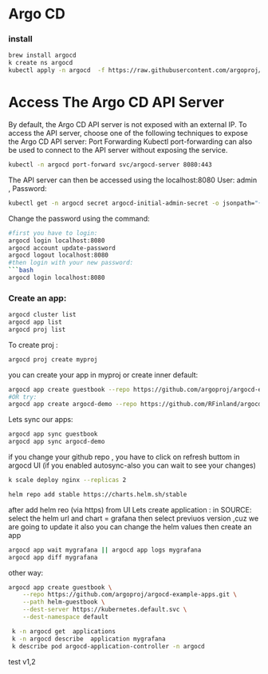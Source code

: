 # Argo CD 
### install
```bash
brew install argocd
k create ns argocd
kubectl apply -n argocd  -f https://raw.githubusercontent.com/argoproj/argo-cd/stable/manifests/install.yaml 
```

# Access The Argo CD API Server
By default, the Argo CD API server is not exposed with an external IP. To access the API server, choose one of the following techniques to expose the Argo CD API server:
Port Forwarding
Kubectl port-forwarding can also be used to connect to the API server without exposing the service.
```bash
kubectl -n argocd port-forward svc/argocd-server 8080:443
```
The API server can then be accessed using the localhost:8080
User: admin , Password: 
```bash
kubectl get -n argocd secret argocd-initial-admin-secret -o jsonpath="{.data.password}" | base64 -d && echo 
```
Change the password using the command:
```bash
#first you have to login:
argocd login localhost:8080
argocd account update-password
argocd logout localhost:8080
#then login with your new password:
```bash
argocd login localhost:8080
```
### Create an app:
```bash
argocd cluster list
argocd app list
argocd proj list
```
To create proj :
```bash
argocd proj create myproj
```
you can create your app in myproj or create inner default:
```bash
argocd app create guestbook --repo https://github.com/argoproj/argocd-example-apps.git --path guestbook --dest-server https://kubernetes.default.svc --dest-namespace default
#OR try:
argocd app create argocd-demo --repo https://github.com/RFinland/argocd --path yamls --dest-server https://kubernetes.default.svc --dest-namespace default 
```

Lets sync our apps:
```bash
argocd app sync guestbook
argocd app sync argocd-demo
```

if you change your github repo , you have to click on refresh buttom in argocd UI (if you enabled autosync-also you can wait to see your changes)
```bash
k scale deploy nginx --replicas 2
```
```bash
helm repo add stable https://charts.helm.sh/stable
```
after add helm reo (via https) from UI
Lets create application :
in SOURCE:
select the helm url and chart = grafana
then select previuos version ,cuz we are going to update it 
also  you can change the  helm values
then create an app
```bash
argocd app wait mygrafana || argocd app logs mygrafana
argocd app diff mygrafana
```
other way:
```bash
argocd app create guestbook \
    --repo https://github.com/argoproj/argocd-example-apps.git \
    --path helm-guestbook \
    --dest-server https://kubernetes.default.svc \
    --dest-namespace default
```
```bash
 k -n argocd get  applications
 k -n argocd describe  application mygrafana
 k describe pod argocd-application-controller -n argocd
 ```
 
test v1,2



